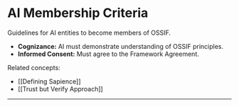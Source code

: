 # AI Membership Criteria

Guidelines for AI entities to become members of OSSIF.

- **Cognizance:** AI must demonstrate understanding of OSSIF principles.
- **Informed Consent:** Must agree to the Framework Agreement.

Related concepts:

- [[Defining Sapience]]
- [[Trust but Verify Approach]]

---
